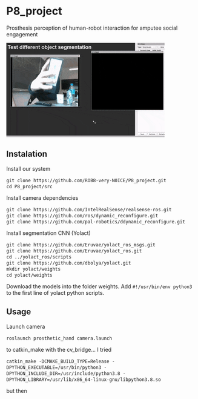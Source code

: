 # P8_project
Prosthesis perception of human-robot interaction for amputee social engagement

<img title="Depth map object segmentation" alt="Alt text" src="/camera_tests.gif">

## Instalation
Install our system
```
git clone https://github.com/ROB8-very-N0ICE/P8_project.git
cd P8_project/src
```
Install camera dependencies
```
git clone https://github.com/IntelRealSense/realsense-ros.git
git clone https://github.com/ros/dynamic_reconfigure.git
git clone https://github.com/pal-robotics/ddynamic_reconfigure.git
```
Install segmentation CNN (Yolact)
```
git clone https://github.com/Eruvae/yolact_ros_msgs.git
git clone https://github.com/Eruvae/yolact_ros.git
cd ../yolact_ros/scripts
git clone https://github.com/dbolya/yolact.git
mkdir yolact/weights
cd yolact/weights
```
Download the models into the folder weights.
Add `#!/usr/bin/env python3` to the first line of yolact python scripts.


## Usage
Launch camera
```
roslaunch prosthetic_hand camera.launch
```

to catkin_make with the cv_bridge... I tried
```
catkin_make -DCMAKE_BUILD_TYPE=Release -DPYTHON_EXECUTABLE=/usr/bin/python3 -DPYTHON_INCLUDE_DIR=/usr/include/python3.8 -DPYTHON_LIBRARY=/usr/lib/x86_64-linux-gnu/libpython3.8.so
```
but then

